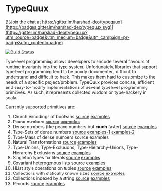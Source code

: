 # TypeQuux

[![Join the chat at https://gitter.im/harshad-deo/typequux](https://badges.gitter.im/harshad-deo/typequux.svg)](https://gitter.im/harshad-deo/typequux?utm_source=badge&utm_medium=badge&utm_campaign=pr-badge&utm_content=badge)

[![Build Status](https://travis-ci.org/harshad-deo/typequux.svg?branch=master)](https://travis-ci.org/harshad-deo/typequux)

Typelevel programming allows developers to encode several flavours of runtime invariants into the type system. Unfortunately, 
libraries that support typelevel programming tend to be poorly documented, difficult to understand and difficult to hack. This makes
them hard to customize to the needs of a specific project/problem. TypeQuux provides concise, efficient and easy-to-modify 
implementations of several typelevel programming primitives. As such, it represents collected wisdom on type-hackery in scala. 

Currently supported primitives are:

1. Church encodings of booleans [source](https://github.com/harshad-deo/typequux/blob/master/src/main/scala/typequux/Bool.scala) [examples](https://github.com/harshad-deo/typequux/blob/master/src/test/scala/typequux/BoolSpec.scala)
2. Peano numbers [source](https://github.com/harshad-deo/typequux/blob/master/src/main/scala/typequux/Nat.scala) [examples](https://github.com/harshad-deo/typequux/blob/master/src/test/scala/typequux/NatSpec.scala)
3. Dense numbers (like peano numbers but **much** faster) [source](https://github.com/harshad-deo/typequux/blob/master/src/main/scala/typequux/Dense.scala) [examples](https://github.com/harshad-deo/typequux/blob/master/src/test/scala/typequux/DenseSpec.scala)
4. Type-Sets of dense numbers [source](https://github.com/harshad-deo/typequux/blob/master/src/main/scala/typequux/DenseSet.scala) [examples-1](https://github.com/harshad-deo/typequux/blob/master/src/test/scala/typequux/DenseSetSpec.scala) [examples-2](https://github.com/harshad-deo/typequux/blob/master/src/test/scala/typequux/DenseSetLiteralSpec.scala)
5. Type-Maps of dense numbers [source](https://github.com/harshad-deo/typequux/blob/master/src/main/scala/typequux/DenseMap.scala) [examples](https://github.com/harshad-deo/typequux/blob/master/src/test/scala/typequux/DenseMapSpec.scala)
6. Natural Transformations [source](https://github.com/harshad-deo/typequux/blob/master/src/main/scala/typequux/Transform.scala) [examples](https://github.com/harshad-deo/typequux/blob/master/src/test/scala/typequux/TransformSpec.scala)
7. Type-Unions, Type-Exclusions, Type-Hierarchy-Unions, Type-Hierarchy-Exclusions [source](https://github.com/harshad-deo/typequux/blob/master/src/main/scala/typequux/Contained.scala) [examples](https://github.com/harshad-deo/typequux/blob/master/src/test/scala/typequux/ContainedSpec.scala)
8. Singleton types for literals [source](https://github.com/harshad-deo/typequux/blob/master/src/main/scala/typequux/LiteralHash.scala) [examples](https://github.com/harshad-deo/typequux/blob/master/src/test/scala/typequux/LiteralHashSpec.scala)
9. Covariant heterogenous lists [source](https://github.com/harshad-deo/typequux/blob/master/src/main/scala/typequux/HList.scala) [examples](https://github.com/harshad-deo/typequux/blob/master/src/test/scala/typequux/HListSpec.scala)
10. HList style operations on tuples [source](https://github.com/harshad-deo/typequux/blob/master/src/main/scala/typequux/TupleOps.scala) [examples](https://github.com/harshad-deo/typequux/blob/master/src/test/scala/typequux/TupleOpsSpec.scala)
11. Collections with statically known sizes [source](https://github.com/harshad-deo/typequux/blob/master/src/main/scala/typequux/SizedVector.scala) [examples](https://github.com/harshad-deo/typequux/blob/master/src/test/scala/typequux/SizedVectorSpec.scala)
12. Collections indexed by a string [source](https://github.com/harshad-deo/typequux/blob/master/src/main/scala/typequux/StringIndexedCollection.scala) [examples](https://github.com/harshad-deo/typequux/blob/master/src/test/scala/typequux/StringIndexedCollectonSpec.scala)
13. Records [source](https://github.com/harshad-deo/typequux/blob/master/src/main/scala/typequux/Record.scala) [examples](https://github.com/harshad-deo/typequux/blob/master/src/test/scala/typequux/RecordSpec.scala)